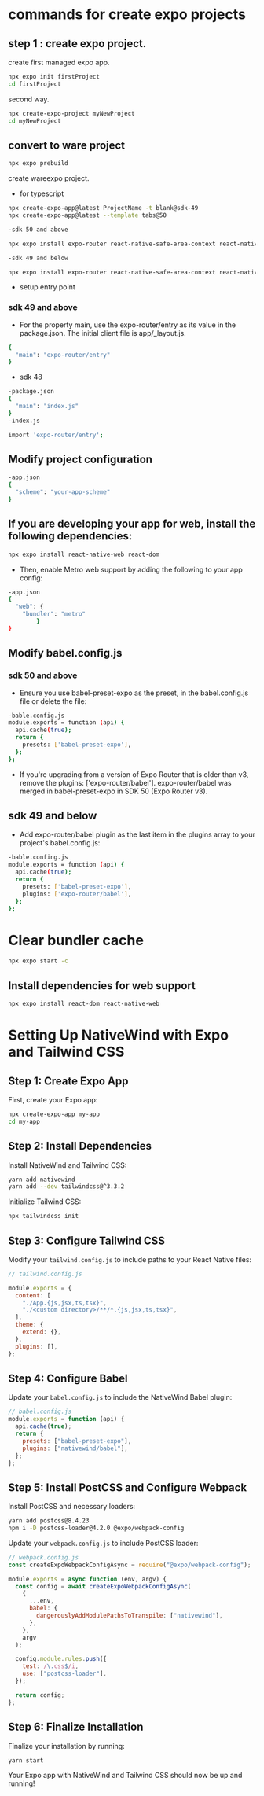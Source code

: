 # commands for create expo projects

## step 1 : create expo project.

create first managed expo app.

```bash
npx expo init firstProject
cd firstProject
```

second way.

```bash
npx create-expo-project myNewProject
cd myNewProject
```

## convert to ware project

```bash
npx expo prebuild
```

create wareexpo project.

- for typescript

```bash
npx create-expo-app@latest ProjectName -t blank@sdk-49
npx create-expo-app@latest --template tabs@50
```

```bash
-sdk 50 and above

npx expo install expo-router react-native-safe-area-context react-native-screens expo-linking expo-constants expo-status-bar

-sdk 49 and below

npx expo install expo-router react-native-safe-area-context react-native-screens expo-linking expo-constants expo-status-bar react-native-gesture-handler
```

- setup entry point

### sdk 49 and above

- For the property main, use the expo-router/entry as its value in the package.json. The initial client file is app/\_layout.js.

```bash package.json
{
  "main": "expo-router/entry"
}

```

- sdk 48

```bash
-package.json
{
  "main": "index.js"
}
-index.js

import 'expo-router/entry';

```

## Modify project configuration

```bash
-app.json
{
  "scheme": "your-app-scheme"
}

```

## If you are developing your app for web, install the following dependencies:

```bash
npx expo install react-native-web react-dom
```

- Then, enable Metro web support by adding the following to your app config:

```bash
-app.json
{
  "web": {
    "bundler": "metro"
        }
}
```

## Modify babel.config.js

### sdk 50 and above

- Ensure you use babel-preset-expo as the preset, in the babel.config.js file or delete the file:

```bash
-bable.config.js
module.exports = function (api) {
  api.cache(true);
  return {
    presets: ['babel-preset-expo'],
  };
};
```

- If you're upgrading from a version of Expo Router that is older than v3, remove the plugins: ['expo-router/babel']. expo-router/babel was merged in babel-preset-expo in SDK 50 (Expo Router v3).

## sdk 49 and below

- Add expo-router/babel plugin as the last item in the plugins array to your project's babel.config.js:

```bash
-bable.confing.js
module.exports = function (api) {
  api.cache(true);
  return {
    presets: ['babel-preset-expo'],
    plugins: ['expo-router/babel'],
  };
};
```

# Clear bundler cache

```bash
npx expo start -c
```

## Install dependencies for web support

```bash
npx expo install react-dom react-native-web
```

# Setting Up NativeWind with Expo and Tailwind CSS

## Step 1: Create Expo App

First, create your Expo app:

```bash
npx create-expo-app my-app
cd my-app
```

## Step 2: Install Dependencies

Install NativeWind and Tailwind CSS:

```bash
yarn add nativewind
yarn add --dev tailwindcss@^3.3.2
```

Initialize Tailwind CSS:

```bash
npx tailwindcss init
```

## Step 3: Configure Tailwind CSS

Modify your `tailwind.config.js` to include paths to your React Native files:

```javascript
// tailwind.config.js

module.exports = {
  content: [
    "./App.{js,jsx,ts,tsx}",
    "./<custom directory>/**/*.{js,jsx,ts,tsx}",
  ],
  theme: {
    extend: {},
  },
  plugins: [],
};
```

## Step 4: Configure Babel

Update your `babel.config.js` to include the NativeWind Babel plugin:

```javascript
// babel.config.js
module.exports = function (api) {
  api.cache(true);
  return {
    presets: ["babel-preset-expo"],
    plugins: ["nativewind/babel"],
  };
};
```

## Step 5: Install PostCSS and Configure Webpack

Install PostCSS and necessary loaders:

```bash
yarn add postcss@8.4.23
npm i -D postcss-loader@4.2.0 @expo/webpack-config
```

Update your `webpack.config.js` to include PostCSS loader:

```javascript
// webpack.config.js
const createExpoWebpackConfigAsync = require("@expo/webpack-config");

module.exports = async function (env, argv) {
  const config = await createExpoWebpackConfigAsync(
    {
      ...env,
      babel: {
        dangerouslyAddModulePathsToTranspile: ["nativewind"],
      },
    },
    argv
  );

  config.module.rules.push({
    test: /\.css$/i,
    use: ["postcss-loader"],
  });

  return config;
};
```

## Step 6: Finalize Installation

Finalize your installation by running:

```bash
yarn start
```

Your Expo app with NativeWind and Tailwind CSS should now be up and running!
